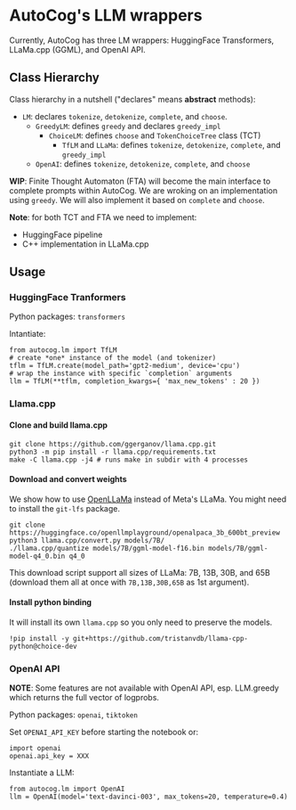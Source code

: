 AutoCog's LLM wrappers
======================

Currently, AutoCog has three LM wrappers: HuggingFace Transformers, LLaMa.cpp (GGML), and OpenAI API.

## Class Hierarchy

Class hierarchy in a nutshell ("declares" means **abstract** methods):
 * `LM`: declares `tokenize`, `detokenize`, `complete`, and `choose`.
   * `GreedyLM`: defines `greedy` and declares `greedy_impl`
     * `ChoiceLM`: defines `choose` and `TokenChoiceTree` class (TCT)
       * `TfLM` and `LLaMa`: defines `tokenize`, `detokenize`, `complete`, and `greedy_impl`
   * `OpenAI`: defines `tokenize`, `detokenize`, `complete`, and `choose`

**WIP**: Finite Thought Automaton (FTA) will become the main interface to complete prompts within AutoCog.
We are wroking on an implementation using `greedy`. We will also implement it based on `complete` and `choose`.

**Note**: for both TCT and FTA we need to implement:
 * HuggingFace pipeline
 * C++ implementation in LLaMa.cpp

## Usage

### HuggingFace Tranformers

Python packages: `transformers`

Intantiate:
```
from autocog.lm import TfLM
# create *one* instance of the model (and tokenizer)
tflm = TfLM.create(model_path='gpt2-medium', device='cpu')
# wrap the instance with specific `completion` arguments
llm = TfLM(**tflm, completion_kwargs={ 'max_new_tokens' : 20 })
```

### Llama.cpp

#### Clone and build llama.cpp

```
git clone https://github.com/ggerganov/llama.cpp.git
python3 -m pip install -r llama.cpp/requirements.txt
make -C llama.cpp -j4 # runs make in subdir with 4 processes
```

#### Download and convert weights

We show how to use [OpenLLaMa](https://github.com/openlm-research/open_llama) instead of Meta's LLaMa.
You might need to install the `git-lfs` package.
```
git clone https://huggingface.co/openllmplayground/openalpaca_3b_600bt_preview
python3 llama.cpp/convert.py models/7B/
./llama.cpp/quantize models/7B/ggml-model-f16.bin models/7B/ggml-model-q4_0.bin q4_0
```
This download script support all sizes of LLaMa: 7B, 13B, 30B, and 65B (download them all at once with `7B,13B,30B,65B` as 1st argument).

#### Install python binding

It will install its own `llama.cpp` so you only need to preserve the models.
```
!pip install -y git+https://github.com/tristanvdb/llama-cpp-python@choice-dev
```

### OpenAI API

**NOTE**: Some features are not available with OpenAI API, esp. LLM.greedy which returns the full vector of logprobs.

Python packages: `openai`, `tiktoken`

Set `OPENAI_API_KEY` before starting the notebook or:
```
import openai
openai.api_key = XXX
```

Instantiate a LLM:
```
from autocog.lm import OpenAI
llm = OpenAI(model='text-davinci-003', max_tokens=20, temperature=0.4)
```
